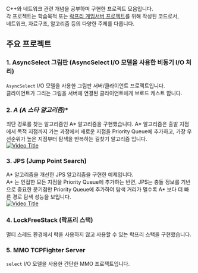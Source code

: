 C++와 네트워크 관련 개념을 공부하며 구현한 프로젝트 모음입니다.  
각 프로젝트는 학습목적 또는 [락프리 게임서버 프로젝트](https://github.com/dkdldjswkd/lockfree-gameserver-core-cpp)를 위해 작성된 코드로서,  
네트워크, 자료구조, 알고리즘 등의 다양한 주제를 다룹니다.

## 주요 프로젝트

### 1. **AsyncSelect 그림판 (AsyncSelect I/O 모델을 사용한 비동기 I/O 처리)**
   `AsyncSelect` I/O 모델을 사용한 그림판 서버/클라이언트 프로젝트입니다.  
   클라이언트가 그리는 그림을 서버에 연결된 클라이언트에게 브로드 캐스트 합니다.

### 2. **A* (A 스타 알고리즘)**
   최단 경로를 찾는 알고리즘인 A* 알고리즘을 구현했습니다.
   A* 알고리즘은 출발 지점에서 목적 지점까지 가는 과정에서 새로운 지점을 Priority Queue에 추가하고, 가장 우선순위가 높은 지점부터 탐색을 반복하는 길찾기 알고리즘 입니다.  
[![Video Title](https://img.youtube.com/vi/trbj_MLWv2k/0.jpg)](https://youtu.be/trbj_MLWv2k)

### 3. **JPS (Jump Point Search)**
   A* 알고리즘을 개선한 JPS 알고리즘을 구현한 예제입니다.  
   A* 는 인접한 모든 지점을 Priority Queue에 추가하는 반면, JPS는 충돌 정보를 기반으로 중요한 분기점만 Priority Queue에 추가하여 탐색 거리가 멀수록 A* 보다 더 빠른 경로 탐색 성능을 보입니다.  
[![Video Title](https://img.youtube.com/vi/sMQnVRWcX2Y/0.jpg)](https://youtu.be/sMQnVRWcX2Y)

### 4. **LockFreeStack (락프리 스택)**
   멀티 스레드 환경에서 락을 사용하지 않고 사용할 수 있는 락프리 스택을 구현했습니다.

### 5. **MMO TCPFighter Server**
   `select` I/O 모델을 사용한 간단한 MMO 프로젝트입니다.
